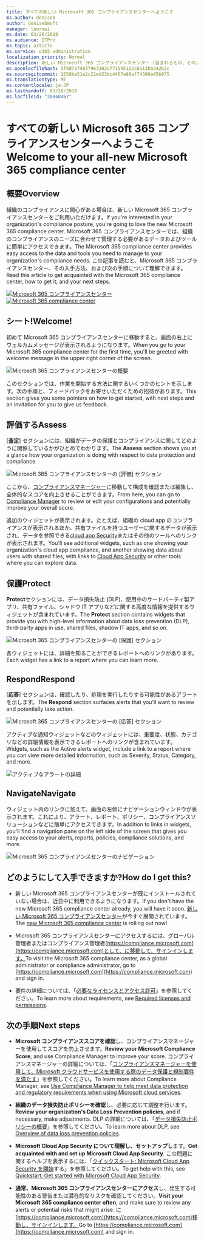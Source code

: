 ```yaml
---
title: すべての新しい Microsoft 365 コンプライアンスセンターへようこそ
ms.author: deniseb
author: denisebmsft
manager: laurawi
ms.date: 03/26/2019
ms.audience: ITPro
ms.topic: article
ms.service: o365-administration
localization_priority: Normal
description: 新しい Microsoft 365 コンプライアンスセンター (含まれるもの、その入手方法、および次の手順) について説明します。
ms.openlocfilehash: 5f407174037963102e771595122c6a13bba42b2c
ms.sourcegitcommit: 1658be51e2c21ed23bc4467a98af74300a45b975
ms.translationtype: MT
ms.contentlocale: ja-JP
ms.lasthandoff: 03/26/2019
ms.locfileid: "30868467"
---
```

# <a name="welcome-to-your-all-new-microsoft-365-compliance-center"></a><span data-ttu-id="a9097-103">すべての新しい Microsoft 365 コンプライアンスセンターへようこそ</span><span class="sxs-lookup"><span data-stu-id="a9097-103">Welcome to your all-new Microsoft 365 compliance center</span></span>

## <a name="overview"></a><span data-ttu-id="a9097-104">概要</span><span class="sxs-lookup"><span data-stu-id="a9097-104">Overview</span></span>

<span data-ttu-id="a9097-105">組織のコンプライアンスに関心がある場合は、新しい Microsoft 365 コンプライアンスセンターをご利用いただけます。</span><span class="sxs-lookup"><span data-stu-id="a9097-105">If you're interested in your organization's compliance posture, you're going to love the new Microsoft 365 compliance center.</span></span> <span data-ttu-id="a9097-106">Microsoft 365 コンプライアンスセンターでは、組織のコンプライアンスのニーズに合わせて管理する必要があるデータおよびツールに簡単にアクセスできます。</span><span class="sxs-lookup"><span data-stu-id="a9097-106">The Microsoft 365 compliance center provides easy access to the data and tools you need to manage to your organization's compliance needs.</span></span> <span data-ttu-id="a9097-107">この記事を読むと、Microsoft 365 コンプライアンスセンター、その入手方法、および次の手順について理解できます。</span><span class="sxs-lookup"><span data-stu-id="a9097-107">Read this article to get acquainted with the Microsoft 365 compliance center, how to get it, and your next steps.</span></span>

<span data-ttu-id="a9097-108">[![Microsoft 365 コンプライアンスセンター](media/m365-compliance-center.png)](https://compliance.microsoft.com)</span><span class="sxs-lookup"><span data-stu-id="a9097-108">[![Microsoft 365 compliance center](media/m365-compliance-center.png)](https://compliance.microsoft.com)</span></span>

## <a name="welcome"></a><span data-ttu-id="a9097-109">シート!</span><span class="sxs-lookup"><span data-stu-id="a9097-109">Welcome!</span></span>

<span data-ttu-id="a9097-110">初めて Microsoft 365 コンプライアンスセンターに移動すると、画面の右上にウェルカムメッセージが表示されるようになります。</span><span class="sxs-lookup"><span data-stu-id="a9097-110">When you go to your Microsoft 365 compliance center for the first time, you'll be greeted with welcome message in the upper right corner of the screen.</span></span>

![Microsoft 365 コンプライアンスセンターの概要](media/m365-compliancecenter-welcomesteps.png)

<span data-ttu-id="a9097-112">このセクションでは、作業を開始する方法に関するいくつかのヒントを示します。次の手順と、フィードバックをお寄せいただくための招待があります。</span><span class="sxs-lookup"><span data-stu-id="a9097-112">This section gives you some pointers on how to get started, with next steps and an invitation for you to give us feedback.</span></span>

## <a name="assess"></a><span data-ttu-id="a9097-113">評価する</span><span class="sxs-lookup"><span data-stu-id="a9097-113">Assess</span></span>

<span data-ttu-id="a9097-114">[**査定**] セクションには、組織がデータの保護とコンプライアンスに関してどのように関係しているかがひとめでわかります。</span><span class="sxs-lookup"><span data-stu-id="a9097-114">The **Assess** section shows you at a glance how your organization is doing with respect to data protection and compliance.</span></span>

![Microsoft 365 コンプライアンスセンターの [評価] セクション](media/m365-compliance-center-assess.png)

<span data-ttu-id="a9097-116">ここから、[コンプライアンスマネージャー](meet-data-protection-and-regulatory-reqs-using-microsoft-cloud.md)に移動して構成を確認または編集し、全体的なスコアを向上させることができます。</span><span class="sxs-lookup"><span data-stu-id="a9097-116">From here, you can go to [Compliance Manager](meet-data-protection-and-regulatory-reqs-using-microsoft-cloud.md) to review or edit your configurations and potentially improve your overall score.</span></span>

<span data-ttu-id="a9097-117">追加のウィジェットが表示されます。たとえば、組織の cloud app のコンプライアンスが表示されるほか、共有ファイルを持つユーザーに関するデータが表示され、データを参照できる[cloud app Security](https://docs.microsoft.com/cloud-app-security/)またはその他のツールへのリンクが表示されます。</span><span class="sxs-lookup"><span data-stu-id="a9097-117">You'll see additional widgets, such as one showing your organization's cloud app compliance, and another showing data about users with shared files, with links to [Cloud App Security](https://docs.microsoft.com/cloud-app-security/) or other tools where you can explore data.</span></span>

## <a name="protect"></a><span data-ttu-id="a9097-118">保護</span><span class="sxs-lookup"><span data-stu-id="a9097-118">Protect</span></span>

<span data-ttu-id="a9097-119">**Protect**セクションには、データ損失防止 (DLP)、使用中のサードパーティ製アプリ、共有ファイル、シャドウ IT アプリなどに関する高度な情報を提供するウィジェットが含まれています。</span><span class="sxs-lookup"><span data-stu-id="a9097-119">The **Protect** section contains widgets that provide you with high-level information about data loss prevention (DLP), third-party apps in use, shared files, shadow IT apps, and so on.</span></span> 

![Microsoft 365 コンプライアンスセンターの [保護] セクション](media/m365-compliance-center-protect.png)

<span data-ttu-id="a9097-121">各ウィジェットには、詳細を知ることができるレポートへのリンクがあります。</span><span class="sxs-lookup"><span data-stu-id="a9097-121">Each widget has a link to a report where you can learn more.</span></span>

## <a name="respond"></a><span data-ttu-id="a9097-122">Respond</span><span class="sxs-lookup"><span data-stu-id="a9097-122">Respond</span></span>

<span data-ttu-id="a9097-123">[**応答**] セクションは、確認したり、処理を実行したりする可能性があるアラートを示します。</span><span class="sxs-lookup"><span data-stu-id="a9097-123">The **Respond** section surfaces alerts that you'll want to review and potentially take action.</span></span>

![Microsoft 365 コンプライアンスセンターの [応答] セクション](media/m365-compliance-center-respond.png)

<span data-ttu-id="a9097-125">アクティブな通知ウィジェットなどのウィジェットには、重要度、状態、カテゴリなどの詳細情報を表示できるレポートへのリンクが含まれています。</span><span class="sxs-lookup"><span data-stu-id="a9097-125">Widgets, such as the Active alerts widget, include a link to a report where you can view more detailed information, such as Severity, Status, Category, and more.</span></span>

![アクティブなアラートの詳細](media/m365-compliance-center-alerts-details.png) 

## <a name="navigate"></a><span data-ttu-id="a9097-127">Navigate</span><span class="sxs-lookup"><span data-stu-id="a9097-127">Navigate</span></span>

<span data-ttu-id="a9097-128">ウィジェット内のリンクに加えて、画面の左側にナビゲーションウィンドウが表示されます。これにより、アラート、レポート、ポリシー、コンプライアンスソリューションなどに簡単にアクセスできます。</span><span class="sxs-lookup"><span data-stu-id="a9097-128">In addition to links in widgets, you'll find a navigation pane on the left side of the screen that gives you easy access to your alerts, reports, policies, compliance solutions, and more.</span></span> 

![Microsoft 365 コンプライアンスセンターのナビゲーション](media/m365-compliance-center-leftnav.png)

## <a name="how-do-i-get-this"></a><span data-ttu-id="a9097-130">どのようにして入手できますか?</span><span class="sxs-lookup"><span data-stu-id="a9097-130">How do I get this?</span></span>

- <span data-ttu-id="a9097-131">新しい Microsoft 365 コンプライアンスセンターが既にインストールされていない場合は、近日中に利用できるようになります。</span><span class="sxs-lookup"><span data-stu-id="a9097-131">If you don't have the new Microsoft 365 compliance center already, you will have it soon.</span></span> <span data-ttu-id="a9097-132">[新しい Microsoft 365 コンプライアンスセンター](microsoft-security-and-compliance.md#microsoft-365-compliance-center)が今すぐ展開されています。</span><span class="sxs-lookup"><span data-stu-id="a9097-132">The [new Microsoft 365 compliance center](microsoft-security-and-compliance.md#microsoft-365-compliance-center) is rolling out now!</span></span>

- <span data-ttu-id="a9097-133">Microsoft 365 コンプライアンスセンターにアクセスするには、グローバル管理者またはコンプライアンス管理者[https://compliance.microsoft.com](https://compliance.microsoft.com)として、に移動して、サインインします。</span><span class="sxs-lookup"><span data-stu-id="a9097-133">To visit the Microsoft 365 compliance center, as a global administrator or compliance administrator, go to [https://compliance.microsoft.com](https://compliance.microsoft.com) and sign in.</span></span> 

- <span data-ttu-id="a9097-134">要件の詳細については、「[必要なライセンスとアクセス許可](microsoft-security-and-compliance.md#required-licenses-and-permissions)」を参照してください。</span><span class="sxs-lookup"><span data-stu-id="a9097-134">To learn more about requirements, see [Required licenses and permissions](microsoft-security-and-compliance.md#required-licenses-and-permissions).</span></span>

## <a name="next-steps"></a><span data-ttu-id="a9097-135">次の手順</span><span class="sxs-lookup"><span data-stu-id="a9097-135">Next steps</span></span>

- <span data-ttu-id="a9097-136">**Microsoft コンプライアンススコアを確認**し、コンプライアンスマネージャーを使用してスコアを向上させます。</span><span class="sxs-lookup"><span data-stu-id="a9097-136">**Review your Microsoft Compliance Score**, and use Compliance Manager to improve your score.</span></span> <span data-ttu-id="a9097-137">コンプライアンスマネージャーの詳細については、「[コンプライアンスマネージャーを使用して、Microsoft クラウドサービスを使用する際のデータ保護と規制要件を満たす](meet-data-protection-and-regulatory-reqs-using-microsoft-cloud.md)」を参照してください。</span><span class="sxs-lookup"><span data-stu-id="a9097-137">To learn more about Compliance Manager, see [Use Compliance Manager to help meet data protection and regulatory requirements when using Microsoft cloud services](meet-data-protection-and-regulatory-reqs-using-microsoft-cloud.md).</span></span>

- <span data-ttu-id="a9097-138">**組織のデータ損失防止ポリシーを確認**し、必要に応じて調整を行います。</span><span class="sxs-lookup"><span data-stu-id="a9097-138">**Review your organization's Data Loss Prevention policies**, and if necessary, make adjustments.</span></span> <span data-ttu-id="a9097-139">DLP の詳細については、「[データ損失防止ポリシーの概要](data-loss-prevention-policies.md)」を参照してください。</span><span class="sxs-lookup"><span data-stu-id="a9097-139">To learn more about DLP, see [Overview of data loss prevention policies](data-loss-prevention-policies.md).</span></span> 

- <span data-ttu-id="a9097-140">**Microsoft Cloud App Security について理解し、セットアップし**ます。</span><span class="sxs-lookup"><span data-stu-id="a9097-140">**Get acquainted with and set up Microsoft Cloud App Security**.</span></span> <span data-ttu-id="a9097-141">この問題に関するヘルプを表示するには、「[クイックスタート: Microsoft Cloud App Security を開始](https://docs.microsoft.com/cloud-app-security/getting-started-with-cloud-app-security)する」を参照してください。</span><span class="sxs-lookup"><span data-stu-id="a9097-141">To get help with this, see [Quickstart: Get started with Microsoft Cloud App Security](https://docs.microsoft.com/cloud-app-security/getting-started-with-cloud-app-security).</span></span>  

- <span data-ttu-id="a9097-142">**通常、Microsoft 365 コンプライアンスセンターにアクセス**し、発生する可能性のある警告または潜在的なリスクを確認してください。</span><span class="sxs-lookup"><span data-stu-id="a9097-142">**Visit your Microsoft 365 compliance center often**, and make sure to review any alerts or potential risks that might arise.</span></span> <span data-ttu-id="a9097-143">に[https://compliance.microsoft.com](https://compliance.microsoft.com)移動し、サインインします。</span><span class="sxs-lookup"><span data-stu-id="a9097-143">Go to [https://compliance.microsoft.com](https://compliance.microsoft.com) and sign in.</span></span>
